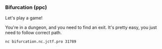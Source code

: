 ### Bifurcation (ppc)

Let's play a game!

You're in a dungeon, and you need to find an exit. It's pretty easy, you just need to follow correct path.

```
nc bifurcation.nc.jctf.pro 31789
```
